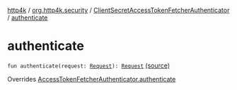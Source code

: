 [http4k](../../index.md) / [org.http4k.security](../index.md) / [ClientSecretAccessTokenFetcherAuthenticator](index.md) / [authenticate](./authenticate.md)

# authenticate

`fun authenticate(request: `[`Request`](../../org.http4k.core/-request/index.md)`): `[`Request`](../../org.http4k.core/-request/index.md) [(source)](https://github.com/http4k/http4k/blob/master/http4k-security-oauth/src/main/kotlin/org/http4k/security/AccessTokenFetcherAuthenticator.kt#L11)

Overrides [AccessTokenFetcherAuthenticator.authenticate](../-access-token-fetcher-authenticator/authenticate.md)


